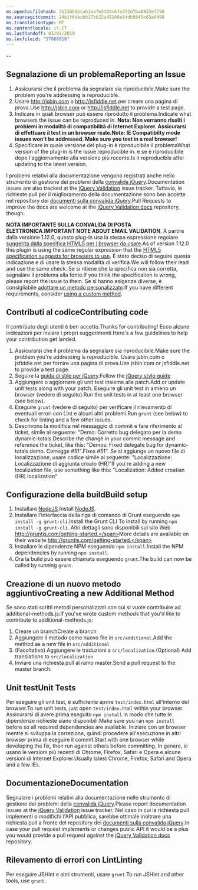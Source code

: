 ```yaml
---
ms.openlocfilehash: 3b33bb9bcab1aa7e5438c6fe3f2d7ba0833e7756
ms.sourcegitcommit: 24b1f6decbb17bb22a45166e5fdb0845c65af498
ms.translationtype: MT
ms.contentlocale: it-IT
ms.lasthandoff: 03/01/2019
ms.locfileid: "57060818"
---
```

--

## <a name="reporting-an-issue"></a><span data-ttu-id="a1efd-101">Segnalazione di un problema</span><span class="sxs-lookup"><span data-stu-id="a1efd-101">Reporting an Issue</span></span>

1. <span data-ttu-id="a1efd-102">Assicurarsi che il problema da segnalare sia riproducibile.</span><span class="sxs-lookup"><span data-stu-id="a1efd-102">Make sure the problem you're addressing is reproducible.</span></span>
2. <span data-ttu-id="a1efd-103">Usare http://jsbin.com o http://jsfiddle.net per creare una pagina di prova.</span><span class="sxs-lookup"><span data-stu-id="a1efd-103">Use http://jsbin.com or http://jsfiddle.net to provide a test page.</span></span>
3. <span data-ttu-id="a1efd-104">Indicare in quali browser può essere riprodotto il problema.</span><span class="sxs-lookup"><span data-stu-id="a1efd-104">Indicate what browsers the issue can be reproduced in.</span></span> <span data-ttu-id="a1efd-105">**Nota: Non verranno risolti i problemi in modalità di compatibilità di Internet Explorer. Assicurarsi di effettuare il test in un browser reale.**</span><span class="sxs-lookup"><span data-stu-id="a1efd-105">**Note: IE Compatibilty mode issues won't be addressed. Make sure you test in a real browser!**</span></span>
4. <span data-ttu-id="a1efd-106">Specificare in quale versione del plug-in è riproducibile il problema</span><span class="sxs-lookup"><span data-stu-id="a1efd-106">What version of the plug-in is the issue reproducible in.</span></span> <span data-ttu-id="a1efd-107">e se è riproducibile dopo l'aggiornamento alla versione più recente.</span><span class="sxs-lookup"><span data-stu-id="a1efd-107">Is it reproducible after updating to the latest version.</span></span>

<span data-ttu-id="a1efd-108">I problemi relativi alla documentazione vengono registrati anche nello strumento di gestione dei problemi della [convalida jQuery](https://github.com/jzaefferer/jquery-validation/issues).</span><span class="sxs-lookup"><span data-stu-id="a1efd-108">Documentation issues are also tracked at the [jQuery Validation](https://github.com/jzaefferer/jquery-validation/issues) issue tracker.</span></span>
<span data-ttu-id="a1efd-109">Tuttavia, le richieste pull per il miglioramento della documentazione sono ben accette nel repository dei [documenti sulla convalida jQuery](https://github.com/jzaefferer/validation-content).</span><span class="sxs-lookup"><span data-stu-id="a1efd-109">Pull Requests to improve the docs are welcome at the [jQuery Validation docs](https://github.com/jzaefferer/validation-content) repository, though.</span></span>

<span data-ttu-id="a1efd-110">**NOTA IMPORTANTE SULLA CONVALIDA DI POSTA ELETTRONICA**.</span><span class="sxs-lookup"><span data-stu-id="a1efd-110">**IMPORTANT NOTE ABOUT EMAIL VALIDATION**.</span></span> <span data-ttu-id="a1efd-111">A partire dalla versione 1.12.0, questo plug-in usa la stessa espressione regolare [suggerita dalla specifica HTML5 per i browser da usare](https://html.spec.whatwg.org/multipage/forms.html#valid-e-mail-address).</span><span class="sxs-lookup"><span data-stu-id="a1efd-111">As of version 1.12.0 this plugin is using the same regular expression that the [HTML5 specification suggests for browsers to use](https://html.spec.whatwg.org/multipage/forms.html#valid-e-mail-address).</span></span> <span data-ttu-id="a1efd-112">È stato deciso di seguire questa indicazione e di usare la stessa modalità di verifica.</span><span class="sxs-lookup"><span data-stu-id="a1efd-112">We will follow their lead and use the same check.</span></span> <span data-ttu-id="a1efd-113">Se si ritiene che la specifica non sia corretta, segnalare il problema alla fonte.</span><span class="sxs-lookup"><span data-stu-id="a1efd-113">If you think the specification is wrong, please report the issue to them.</span></span> <span data-ttu-id="a1efd-114">Se si hanno esigenze diverse, è consigliabile [adottare un metodo personalizzato](http://jqueryvalidation.org/jQuery.validator.addMethod/).</span><span class="sxs-lookup"><span data-stu-id="a1efd-114">If you have different requirements, consider [using a custom method](http://jqueryvalidation.org/jQuery.validator.addMethod/).</span></span>

## <a name="contributing-code"></a><span data-ttu-id="a1efd-115">Contributi al codice</span><span class="sxs-lookup"><span data-stu-id="a1efd-115">Contributing code</span></span>

<span data-ttu-id="a1efd-116">Il contributo degli utenti è ben accetto.</span><span class="sxs-lookup"><span data-stu-id="a1efd-116">Thanks for contributing!</span></span> <span data-ttu-id="a1efd-117">Ecco alcune indicazioni per inviare i propri suggerimenti.</span><span class="sxs-lookup"><span data-stu-id="a1efd-117">Here's a few guidelines to help your contribution get landed.</span></span>

1. <span data-ttu-id="a1efd-118">Assicurarsi che il problema da segnalare sia riproducibile.</span><span class="sxs-lookup"><span data-stu-id="a1efd-118">Make sure the problem you're addressing is reproducible.</span></span> <span data-ttu-id="a1efd-119">Usare jsbin.com o jsfiddle.net per fornire una pagina di prova.</span><span class="sxs-lookup"><span data-stu-id="a1efd-119">Use jsbin.com or jsfiddle.net to provide a test page.</span></span>
2. <span data-ttu-id="a1efd-120">Seguire la [guida di stile per jQuery](http://contribute.jquery.com/style-guides/js).</span><span class="sxs-lookup"><span data-stu-id="a1efd-120">Follow the [jQuery style guide](http://contribute.jquery.com/style-guides/js)</span></span>
3. <span data-ttu-id="a1efd-121">Aggiungere o aggiornare gli unit test insieme alla patch.</span><span class="sxs-lookup"><span data-stu-id="a1efd-121">Add or update unit tests along with your patch.</span></span> <span data-ttu-id="a1efd-122">Eseguire gli unit test in almeno un browser (vedere di seguito).</span><span class="sxs-lookup"><span data-stu-id="a1efd-122">Run the unit tests in at least one browser (see below).</span></span>
4. <span data-ttu-id="a1efd-123">Eseguire `grunt` (vedere di seguito) per verificare il rilevamento di eventuali errori con Lint e alcuni altri problemi.</span><span class="sxs-lookup"><span data-stu-id="a1efd-123">Run `grunt` (see below) to check for linting and a few other issues.</span></span>
5. <span data-ttu-id="a1efd-124">Descrivono la modifica nel messaggio di commit e fare riferimento al ticket, simile al seguente: "Demo: Corretto bug delegato per la demo dynamic-totals.</span><span class="sxs-lookup"><span data-stu-id="a1efd-124">Describe the change in your commit message and reference the ticket, like this: "Demos: Fixed delegate bug for dynamic-totals demo.</span></span> <span data-ttu-id="a1efd-125">Corregge #51".</span><span class="sxs-lookup"><span data-stu-id="a1efd-125">Fixes #51".</span></span> <span data-ttu-id="a1efd-126">Se si aggiunge un nuovo file di localizzazione, usare codice simile al seguente: "Localizzazione: Localizzazione di aggiunta croato (HR)"</span><span class="sxs-lookup"><span data-stu-id="a1efd-126">If you're adding a new localization file, use something like this: "Localization: Added croatian (HR) localization"</span></span>

## <a name="build-setup"></a><span data-ttu-id="a1efd-127">Configurazione della build</span><span class="sxs-lookup"><span data-stu-id="a1efd-127">Build setup</span></span>

1. <span data-ttu-id="a1efd-128">Installare [NodeJS](http://nodejs.org).</span><span class="sxs-lookup"><span data-stu-id="a1efd-128">Install [NodeJS](http://nodejs.org).</span></span>
2. <span data-ttu-id="a1efd-129">Installare l'interfaccia della riga di comando di Grunt eseguendo `npm install -g grunt-cli`.</span><span class="sxs-lookup"><span data-stu-id="a1efd-129">Install the Grunt CLI To install by running `npm install -g grunt-cli`.</span></span> <span data-ttu-id="a1efd-130">Altri dettagli sono disponibili sul sito Web http://gruntjs.com/getting-started.</span><span class="sxs-lookup"><span data-stu-id="a1efd-130">More details are available on their website http://gruntjs.com/getting-started.</span></span>
3. <span data-ttu-id="a1efd-131">Installare le dipendenze NPM eseguendo `npm install`.</span><span class="sxs-lookup"><span data-stu-id="a1efd-131">Install the NPM dependencies by running `npm install`.</span></span>
4. <span data-ttu-id="a1efd-132">Ora la build può essere chiamata eseguendo `grunt`.</span><span class="sxs-lookup"><span data-stu-id="a1efd-132">The build can now be called by running `grunt`.</span></span>

## <a name="creating-a-new-additional-method"></a><span data-ttu-id="a1efd-133">Creazione di un nuovo metodo aggiuntivo</span><span class="sxs-lookup"><span data-stu-id="a1efd-133">Creating a new Additional Method</span></span>

<span data-ttu-id="a1efd-134">Se sono stati scritti metodi personalizzati con cui si vuole contribuire ad additional-methods.js:</span><span class="sxs-lookup"><span data-stu-id="a1efd-134">If you've wrote custom methods that you'd like to contribute to additional-methods.js:</span></span>

1. <span data-ttu-id="a1efd-135">Creare un branch</span><span class="sxs-lookup"><span data-stu-id="a1efd-135">Create a branch</span></span>
2. <span data-ttu-id="a1efd-136">Aggiungere il metodo come nuovo file in `src/additional`.</span><span class="sxs-lookup"><span data-stu-id="a1efd-136">Add the method as a new file in `src/additional`</span></span>
3. <span data-ttu-id="a1efd-137">(Facoltativo) Aggiungere le traduzioni a `src/localization`.</span><span class="sxs-lookup"><span data-stu-id="a1efd-137">(Optional) Add translations to `src/localization`</span></span>
4. <span data-ttu-id="a1efd-138">Inviare una richiesta pull al ramo master.</span><span class="sxs-lookup"><span data-stu-id="a1efd-138">Send a pull request to the master branch.</span></span>

## <a name="unit-tests"></a><span data-ttu-id="a1efd-139">Unit test</span><span class="sxs-lookup"><span data-stu-id="a1efd-139">Unit Tests</span></span>

<span data-ttu-id="a1efd-140">Per eseguire gli unit test, è sufficiente aprire `test/index.html` all'interno del browser.</span><span class="sxs-lookup"><span data-stu-id="a1efd-140">To run unit tests, just open `test/index.html` within your browser.</span></span> <span data-ttu-id="a1efd-141">Assicurarsi di avere prima eseguito `npm install` in modo che tutte le dipendenze richieste siano disponibili.</span><span class="sxs-lookup"><span data-stu-id="a1efd-141">Make sure you ran `npm install` before so all required dependencies are available.</span></span>
<span data-ttu-id="a1efd-142">Iniziare con un browser mentre si sviluppa la correzione, quindi procedere all'esecuzione in altri browser prima di eseguire il commit.</span><span class="sxs-lookup"><span data-stu-id="a1efd-142">Start with one browser while developing the fix, then run against others before committing.</span></span> <span data-ttu-id="a1efd-143">In genere, si usano le versioni più recenti di Chrome, Firefox, Safari e Opera e alcune versioni di Internet Explorer.</span><span class="sxs-lookup"><span data-stu-id="a1efd-143">Usually latest Chrome, Firefox, Safari and Opera and a few IEs.</span></span>

## <a name="documentation"></a><span data-ttu-id="a1efd-144">Documentazione</span><span class="sxs-lookup"><span data-stu-id="a1efd-144">Documentation</span></span>

<span data-ttu-id="a1efd-145">Segnalare i problemi relativi alla documentazione nello strumento di gestione dei problemi della [convalida jQuery](https://github.com/jzaefferer/jquery-validation/issues).</span><span class="sxs-lookup"><span data-stu-id="a1efd-145">Please report documentation issues at the [jQuery Validation](https://github.com/jzaefferer/jquery-validation/issues) issue tracker.</span></span>
<span data-ttu-id="a1efd-146">Nel caso in cui la richiesta pull implementi o modifichi l'API pubblica, sarebbe ottimale inoltrare una richiesta pull a fronte del repository dei [documenti sulla convalida jQuery](https://github.com/jzaefferer/validation-content).</span><span class="sxs-lookup"><span data-stu-id="a1efd-146">In case your pull request implements or changes public API it would be a plus you would provide a pull request against the [jQuery Validation docs](https://github.com/jzaefferer/validation-content) repository.</span></span>

## <a name="linting"></a><span data-ttu-id="a1efd-147">Rilevamento di errori con Lint</span><span class="sxs-lookup"><span data-stu-id="a1efd-147">Linting</span></span>

<span data-ttu-id="a1efd-148">Per eseguire JSHint e altri strumenti, usare `grunt`.</span><span class="sxs-lookup"><span data-stu-id="a1efd-148">To run JSHint and other tools, use `grunt`.</span></span>

